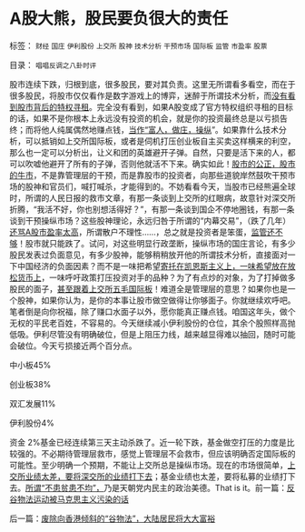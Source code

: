 # A股大熊，股民要负很大的责任

标签： `财经` `国庄` `伊利股份` `上交所` `股神` `技术分析` `干预市场` `国际板` `监管` `市盈率` `股票` 

目录： `唱唱反调之八卦时评`

股市连续下跌，归根到底，很多股民，要对其负责。这里无所谓看多看空，而在于很多股民，将股市仅仅看作是数字游戏上的博弈，迷醉于所谓技术分析，而[没有看到股市背后的特权寻租](../../../2011/7/8/股神骂新股，发行管制的腐败；.md)。完全没有看到，如果A股变成了官方特权组织寻租的目标的话，如果不是你根本上永远没有投资的机会，就是你的投资最终总是以亏损告终；而将他人纯属偶然地赚点钱，[当作“富人，做庄，操纵](../../../2011/9/15/内幕消息操纵不了市场.md)”。如果靠什么技术分析，可以抵销如上交所国际板，或者是伺机打压创业板自主买卖这样横来的利空，那么也一定可以分析出，让义和团的英雄避开子弹。自然，只要是活下来的人，都可以吹嘘他避开了所有的子弹，否则他就活不下来。确实如此！[股市的公正，股市的牛市](../../../2011/7/25/牛市是散户监管管理层缔造的.md)，不是靠管理层的干预，而是靠股市的投资者，向那些道貌岸然鼓吹干预市场的股神和官员们，喊打喊杀，才能得到的。不妨看看今天，当股市已经熊遍全球时，所谓的人民日报的救市文章，有那一条谈到上交所的红眼病，故意针对深交所折腾，“我活不好，你也别想活得好？”，有那一条谈到国企不停地圈钱，有那一条谈到干预操纵市场？这些股神理论，永远归咎于所谓的“内幕交易”，（跌了几年）[还骂A股市盈率太高](../../../2011/7/1/A股合理的市盈率应是无限高.md)，所谓散户不理性……，总之就是投资者是笨蛋，[监管还不够](../../../2011/12/1/小政府＝消费者依法诉讼取代“监管”.md)！股市就只能跌了。试问，对这些明显行政垄断，操纵市场的国庄言论，有多少股民发表过负面意见，有多少股神，能够稍稍放开他的所谓技术分析，直接面对一下中国经济的负面因素？而不是一味把希望[寄托在凯恩斯主义上，一味希望放在放松货币上](../../../2008/3/19/通胀、需求萎缩是大敌；货币政策从紧符合股民利益.md)，一味呼吁政策打压投资对手的品种？为了有点炒的对象，为了打掉做多股民的面子，[甚至跟着上交所五毛国际板](../../../2011/11/25/（外汇管制＋金融垄断）下推出国际板，不仅仅是卖国！.md)！难道全是管理层的意思？如果你也是一个股神，如果你认为，是你的本事让股市做空做得让你够面子。你就继续欢呼吧。笔者倒是向你祝福，除了赚口水面子以外，愿你能真正赚点钱。咱国这年头，做个无权的平民老百姓，不容易的。今天继续减小伊利股份的仓位，其余个股照样高抛低吸。伊利尽管没有明确破位，但是上阻压力线，越来越显得难以抽回，随时可能会破位。今天亏损接近两个百分点。

中小板45%

创业板38%

双汇发展11%

伊利股份4%

资金 2%基金已经连续第三天主动杀跌了。近一轮下跌，基金做空打压的力度是比较强的。不必期待管理层救市，感觉上管理层不会救市，但应该明确否定国际板的可能性。至少明确一个预期，不能让上交所总是操纵市场。现在的市场很简单，[上交所业绩太差，要将深交所的业绩打下去](../../../2011/12/13/公有制只适用垄断，看上交所的红眼病.md)；基金业绩也太差，要将私募的业绩打下去。[所谓“不患贫患不均”，](../../../2009/8/2/行政监管无法减少腐败，无法控制特权最大化定律.md)乃是天朝党内民主的政治美德。That is it。前一篇：[反谷物法运动被马克思主义污染的话](../../../2011/12/15/反谷物法运动被马克思主义污染的话.md)

后一篇：[废除向香港倾斜的“谷物法”，大陆居民将大大富裕](../../../2011/12/16/废除向香港倾斜的“谷物法”，大陆居民将大大富裕.md)